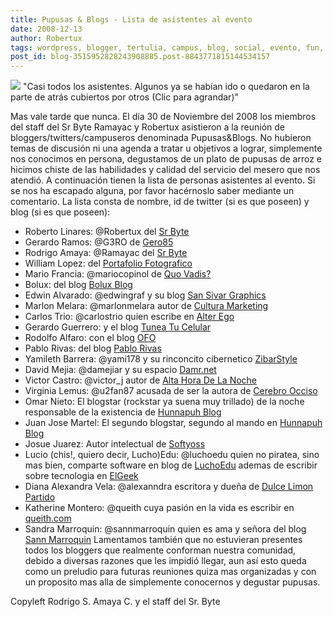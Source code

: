 ```yaml
---
title: Pupusas & Blogs - Lista de asistentes al evento
date: 2008-12-13
author: Robertux
tags: wordpress, blogger, tertulia, campus, blog, social, evento, fun, humor, twitter, charla
post_id: blog-3515952828243908885.post-8843771815144534157
---
```


[![](https://2.bp.blogspot.com/_jH77WNrMVRA/SUMGKyHtOBI/AAAAAAAAFN4/VxG3IJdaoiQ/s400/pupusasblogs08.jpg)](https://2.bp.blogspot.com/_jH77WNrMVRA/SUMGKyHtOBI/AAAAAAAAFN4/VxG3IJdaoiQ/s1600-h/pupusasblogs08.jpg)
"Casi todos los asistentes.
Algunos ya se habían ido o quedaron en la parte de atrás cubiertos por otros (Clic para agrandar)"

Mas vale tarde que nunca. El día 30 de Noviembre del 2008 los miembros del staff del Sr Byte Ramayac y Robertux asistieron a la reunión de bloggers/twitters/campuseros denominada Pupusas&Blogs. No hubieron temas de discusión ni una agenda a tratar u objetivos a lograr, simplemente nos conocimos en persona, degustamos de un plato de pupusas de arroz e hicimos chiste de las habilidades y calidad del servicio del mesero que nos atendió. A continuación tienen la lista de personas asistentes al evento. Si se nos ha escapado alguna, por favor hacérnoslo saber mediante un comentario. La lista consta de nombre, id de twitter (si es que poseen) y blog (si es que poseen):

- Roberto Linares: @Robertux del [Sr Byte](http://www.srbyte.com/)
- Gerardo Ramos: @G3RO de [Gero85](http://gero85.blogspot.com/)
- Rodrigo Amaya: @Ramayac del [Sr Byte](http://www.srbyte.com/)
- William Lopez: del [Portafolio Fotografico](http://portafolio-fotografico.blogspot.com/)
- Mario Francia: @mariocopinol de [Quo Vadis?](http://copinapitli.blogspot.com/)
- Bolux: del blog [Bolux Blog](http://bolux.blogspot.com/)
- Edwin Alvarado: @edwingraf y su blog [San Sivar Graphics](http://sansivargraphics.wordpress.com/)
- Marlon Melara: @marlonmelara autor de [Cultura Marketing](http://culturamarketing.blogspot.com/)
- Carlos Trio: @carlostrio quien escribe en [Alter Ego](http://carlostrio.blogspot.com/)
- Gerardo Guerrero: y el blog [Tunea Tu Celular](http://tuneatucelular.blogpsot.com/)
- Rodolfo Alfaro: con el blog [OFO](http://ofo.blogspot.com/)
- Pablo Rivas: del blog [Pablo Rivas](http://pablorivas1989galeria.blogspot.com/)
- Yamileth Barrera: @yami178 y su rinconcito cibernetico [ZibarStyle](http://zibarstyle.blogspot.com/)
- David Mejia: @damejiar y su espacio [Damr.net](http://damr.net/)
- Victor Castro: @victor_j autor de [Alta Hora De La Noche](http://altahoradelanoche.blogspot.com/)
- Virginia Lemus: @u2fan87 acusada de ser la autora de [Cerebro Occiso](http://cerebroocciso.blogspot.com/)
- Omar Nieto: El blogstar (rockstar ya suena muy trillado) de la noche responsable de la existencia de [Hunnapuh Blog](http://hunnapuh.blogcindario.com/)
- Juan Jose Martel: El segundo blogstar, segundo al mando en [Hunnapuh Blog](http://hunnapuh.blogcindario.com/)
- Josue Juarez: Autor intelectual de [Softyoss](http://www.softyoss.com/)
- Lucio (chis!, quiero decir, Lucho)Edu: @luchoedu quien no piratea, sino mas bien, comparte software en blog de [LuchoEdu](http://www.luchoedu.org/) ademas de escribir sobre tecnologia en [ElGeek](http://elgeek.info/)
- Diana Alexandra Vela: @alexanndra escritora y dueña de [Dulce Limon Partido](http://dulcelimonpartido.blogspot.com/)
- Katherine Montero: @queith cuya pasión en la vida es escribir en [queith.com](http://queith.com/)
- Sandra Marroquin: @sannmarroquin quien es ama y señora del blog [Sann Marroquin](http://sannmarroquin.blogspot.com/)
Lamentamos también que no estuvieran presentes todos los bloggers que realmente conforman nuestra comunidad, debido a diversas razones que les impidió llegar, aun así esto queda como un preludio para futuras reuniones quiza mas organizadas y con un proposito mas alla de simplemente conocernos y degustar pupusas.

Copyleft Rodrigo S. Amaya C. y el staff del Sr. Byte